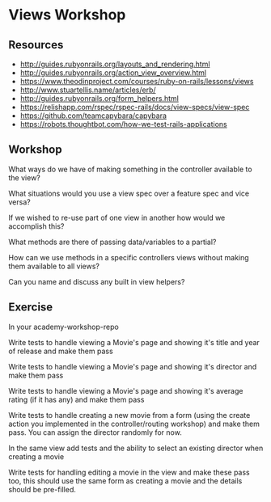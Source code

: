 # Views Workshop

## Resources

- http://guides.rubyonrails.org/layouts_and_rendering.html
- http://guides.rubyonrails.org/action_view_overview.html
- https://www.theodinproject.com/courses/ruby-on-rails/lessons/views
- http://www.stuartellis.name/articles/erb/
- http://guides.rubyonrails.org/form_helpers.html
- https://relishapp.com/rspec/rspec-rails/docs/view-specs/view-spec
- https://github.com/teamcapybara/capybara
- https://robots.thoughtbot.com/how-we-test-rails-applications

## Workshop

What ways do we have of making something in the controller available to the view?

What situations would you use a view spec over a feature spec and vice versa?

If we wished to re-use part of one view in another how would we accomplish this?

What methods are there of passing data/variables to a partial?

How can we use methods in a specific controllers views without making them available to all views?

Can you name and discuss any built in view helpers?

## Exercise

In your academy-workshop-repo

Write tests to handle viewing a Movie's page and showing it's title and year of release and make them pass

Write tests to handle viewing a Movie's page and showing it's director and make them pass

Write tests to handle viewing a Movie's page and showing it's average rating (if it has any) and make them pass

Write tests to handle creating a new movie from a form (using the create action you implemented in the controller/routing workshop) and make them pass. You can assign the director randomly for now.

In the same view add tests and the ability to select an existing director when creating a movie

Write tests for handling editing a movie in the view and make these pass too, this should use the same form as creating a movie and the details should be pre-filled.
